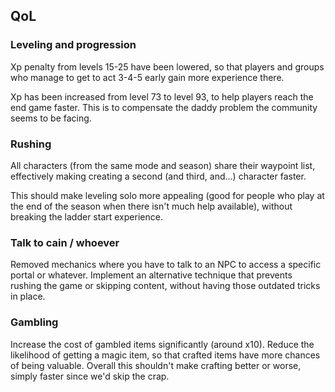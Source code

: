 ## QoL

### Leveling and progression

Xp penalty from levels 15-25 have been lowered, so that players and groups who manage to get to act 3-4-5 early gain more experience there.

Xp has been increased from level 73 to level 93, to help players reach the end game faster. This is to compensate the daddy problem the community seems to be facing.

### Rushing

All characters (from the same mode and season) share their waypoint list, effectively making creating a second (and third, and...) character faster.

This should make leveling solo more appealing (good for people who play at the end of the season when there isn't much help available), without breaking the ladder start experience.

### Talk to cain / whoever

Removed mechanics where you have to talk to an NPC to access a specific portal or whatever. Implement an alternative technique that prevents rushing the game or skipping content, without having those outdated tricks in place.

### Gambling

Increase the cost of gambled items significantly (around x10).
Reduce the likelihood of getting a magic item, so that crafted items have more chances of being valuable.
Overall this shouldn't make crafting better or worse, simply faster since we'd skip the crap.
